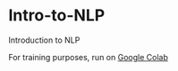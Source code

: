 # Intro-to-NLP
Introduction to NLP

For training purposes, run on [Google Colab](https://colab.research.google.com/github/Strabes/Intro-to-NLP/blob/master/Intro%20to%20NLP.ipynb)
